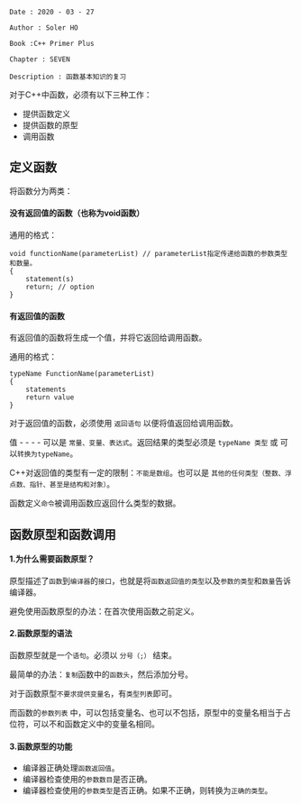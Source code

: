 ```
Date : 2020 - 03 - 27

Author : Soler HO

Book :C++ Primer Plus

Chapter : SEVEN
 
Description : 函数基本知识的复习
```

对于C++中函数，必须有以下三种工作：
- 提供函数定义
- 提供函数的原型
- 调用函数

## 定义函数
将函数分为两类：
#### 没有返回值的函数（也称为void函数）
通用的格式：
```
void functionName(parameterList) // parameterList指定传递给函数的参数类型和数量。
{
    statement(s)
    return; // option
}
```
#### 有返回值的函数
有返回值的函数将生成一个值，并将它返回给调用函数。

通用的格式：
```
typeName FunctionName(parameterList)
{
    statements
    return value
}
```
对于返回值的函数，必须使用 `返回语句` 以便将值返回给调用函数。

值 - - - - 可以是 `常量、变量、表达式`。返回结果的类型必须是 `typeName 类型` 或 可以`转换为typeName`。

C++对返回值的类型有一定的限制：`不能是数组`。也可以是 `其他的任何类型（整数、浮点数、指针、甚至是结构和对象）`。

函数定义`命令`被调用函数应返回什么类型的数据。

## 函数原型和函数调用

#### 1.为什么需要函数原型？
原型描述了`函数`到`编译器`的`接口`，也就是将`函数返回值的类型`以及`参数的类型`和`数量`告诉编译器。

避免使用函数原型的办法：在首次使用函数之前定义。

#### 2.函数原型的语法
函数原型就是一个`语句`。必须以 `分号（;）` 结束。

最简单的办法：`复制`函数中的`函数头`，然后添加分号。

对于函数原型`不要求提供变量名`，有`类型列表`即可。

而函数的`参数列表` 中，可以包括变量名、也可以不包括，原型中的变量名相当于占位符，可以不和函数定义中的变量名相同。

#### 3.函数原型的功能
- 编译器正确处理`函数返回值`。
- 编译器检查使用的`参数数目`是否正确。
- 编译器检查使用的`参数类型`是否正确。如果不正确，则转换为`正确的类型`。

